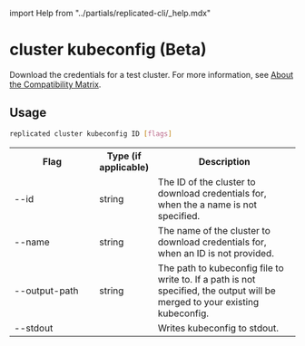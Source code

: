 import Help from "../partials/replicated-cli/_help.mdx"

# cluster kubeconfig (Beta)

Download the credentials for a test cluster. For more information, see [About the Compatibility Matrix](/vendor/testing-about).

## Usage

```bash
replicated cluster kubeconfig ID [flags]
```

  <table>
  <tr>
    <th width="30%">Flag</th>
    <th width="20%">Type (if applicable)</th>
    <th width="50%">Description</th>
  </tr>
  <Help/>
  <tr>
    <td>--id</td>
    <td>string</td>
    <td>The ID of the cluster to download credentials for, when the a name is not specified.</td>
  </tr>
  <tr>
    <td>--name</td>
    <td>string</td>
    <td>The name of the cluster to download credentials for, when an ID is not provided.</td>
  </tr>
  <tr>
    <td>--output-path</td>
    <td>string</td>
    <td>The path to kubeconfig file to write to. If a path is not specified, the output will be merged to your existing kubeconfig.</td>
  </tr>
  <tr>
    <td>--stdout</td>
    <td></td>
    <td>Writes kubeconfig to stdout.</td>
  </tr>
</table>

                   
                
                     
